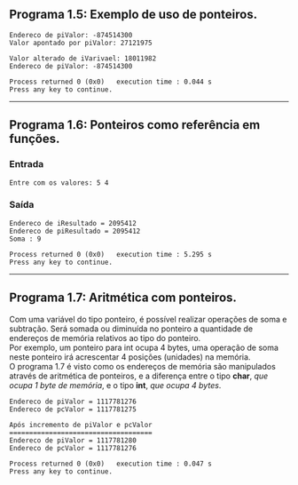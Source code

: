 ## Programa 1.5: Exemplo de uso de ponteiros.

```
Endereco de piValor: -874514300
Valor apontado por piValor: 27121975

Valor alterado de iVarivael: 18011982
Endereco de piValor: -874514300

Process returned 0 (0x0)   execution time : 0.044 s
Press any key to continue.
```
----
## Programa 1.6: Ponteiros como referência em funções.

### Entrada
```
Entre com os valores: 5 4
```

### Saída

```
Endereco de iResultado = 2095412
Endereco de piResultado = 2095412
Soma : 9

Process returned 0 (0x0)   execution time : 5.295 s
Press any key to continue.
```

----

## Programa 1.7: Aritmética com ponteiros.

Com uma variável do tipo ponteiro, é possível realizar operações de soma e subtração. Será somada ou diminuída no ponteiro a quantidade de endereços
de memória relativos ao tipo do ponteiro.<br>
Por exemplo, um ponteiro para int ocupa 4 bytes, uma operação de soma neste ponteiro irá acrescentar 4 posições (unidades) na memória.<br>
O programa 1.7 é visto como os endereços de memória são manipulados através de aritmética de ponteiros, e a diferença entre o tipo **char**, *que ocupa 1 byte de memória*, e o tipo **int**, *que ocupa 4 bytes*.

```
Endereco de piValor = 1117781276
Endereco de pcValor = 1117781275

Após incremento de piValor e pcValor
====================================
Endereco de piValor = 1117781280
Endereco de pcValor = 1117781276

Process returned 0 (0x0)   execution time : 0.047 s
Press any key to continue.
```
